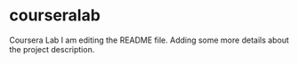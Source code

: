 # courseralab
Coursera Lab
I am editing the README file. Adding some more details about the project description.
